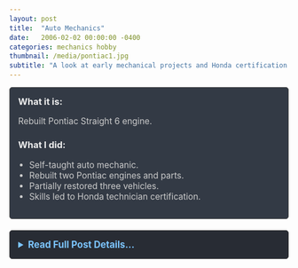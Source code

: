 ```yaml
---
layout: post
title:  "Auto Mechanics"
date:   2006-02-02 00:00:00 -0400
categories: mechanics hobby
thumbnail: /media/pontiac1.jpg
subtitle: "A look at early mechanical projects and Honda certification."
---
```


<div style="padding: 15px; border: 1px solid #555; border-radius: 5px; margin-bottom: 20px; background-color: #333a45;">
  <h3 style="margin-top: 0; color: #eee;">What it is:</h3>
  <p style="font-size: 1.1em; color: #ccc;">Rebuilt Pontiac Straight 6 engine.</p>
  
  <h3 style="color: #eee;">What I did:</h3>
  <ul style="font-size: 1.1em; list-style-type: disc; padding-left: 20px; color: #ccc;">
    <li>Self-taught auto mechanic.</li>
    <li>Rebuilt two Pontiac engines and parts.</li>
    <li>Partially restored three vehicles.</li>
    <li>Skills led to Honda technician certification.</li>
  </ul>
</div>

<details style="margin-bottom: 20px; background-color: #282c34; padding: 15px; border-radius: 5px; border: 1px solid #444;">
  <summary style="cursor: pointer; font-weight: bold; color: #7cc5ff; font-size: 1.2em;">Read Full Post Details...</summary>
  <div style="padding-top: 15px; color: #bbb;" markdown="1">

I am a self-taught mechanic and Honda certified technician. I rebuilt two Pontiac engines and partially restored three vehicles. My first career as a Honda mechanic after high school was launched from these projects.

![Pontiac Engine 1](/media/pontiac1.jpg)
<p style="text-align: center;"><em>Dismanteling Pontiac straight 6</em></p>

![Pontiac Engine 2](/media/pontiac2.jpg)
<p style="text-align: center;"><em>Rebuilt and restored engine</em></p>

![Pontiac Engine 3](/media/pontiac3.jpg)
<p style="text-align: center;"><em>Installing rebuilt engine</em></p>
<p>&nbsp;</p>

  </div>
</details>

